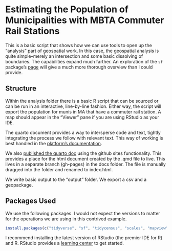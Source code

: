 Estimating the Population of Municipalities with MBTA Commuter Rail
Stations
================

This is a basic script that shows how we can use tools to open up the
“analysis” part of geospatial work. In this case, the geospatial
analysis is quite simple–merely an intersection and some basic
dissolving of boundaries. The capabilities expand much farther. An
exploration of the `sf` package’s
[page](https://r-spatial.github.io/sf/) will give a much more thorough
overview than I could provide.

## Structure

Within the analysis folder there is a basic R script that can be sourced
or can be run in an interactive, line-by-line fashion. Either way, the
script will export the population for munis in MA that have a commuter
rail station. A map should appear in the “Viewer” pane if you are using
RStudio as your IDE.

The quarto document provides a way to intersperse code and text, tightly
integrating the process we follow with relevant text. This way of
working is best handled in the [platform’s
documentation](https://quarto.org/).

We also [published the quarto
doc](https://ctpsstaff.github.io/MBTA_CR_muni_population/) using the
github sites functionality. This provides a place for the html document
created by the .qmd file to live. This lives in a separate branch
(gh-pages) in the docs folder. The file is manually dragged into the
folder and renamed to index.html.

We write basic output to the “output” folder. We export a csv and a
geopackage.

## Packages Used

We use the following packages. I would not expect the versions to matter
for the operations we are using in this contrived example.

``` r
install.packages(c("tidyverse", "sf", "tidycensus", "scales", "mapview", "gt"))
```

I recommend installing the latest version of RStudio (the premier IDE
for R) and R. RStudio provides a [learning
center](https://education.rstudio.com/learn/beginner/) to get started.
